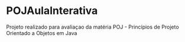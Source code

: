 # POJAulaInterativa
Projeto realizado para avaliaçao da matéria POJ - Princípios de Projeto Orientado a Objetos em Java
